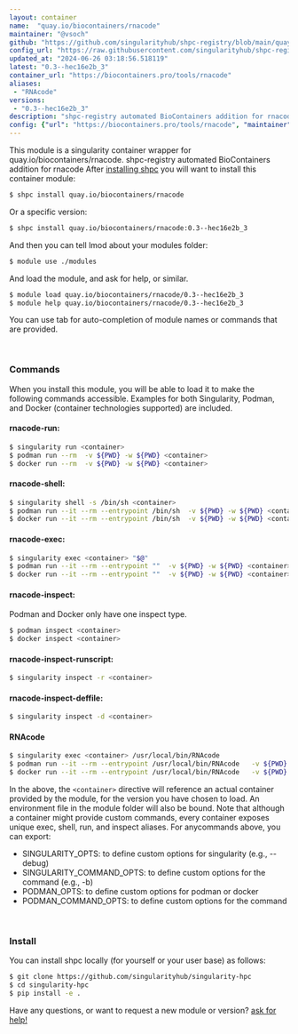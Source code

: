 ```yaml
---
layout: container
name:  "quay.io/biocontainers/rnacode"
maintainer: "@vsoch"
github: "https://github.com/singularityhub/shpc-registry/blob/main/quay.io/biocontainers/rnacode/container.yaml"
config_url: "https://raw.githubusercontent.com/singularityhub/shpc-registry/main/quay.io/biocontainers/rnacode/container.yaml"
updated_at: "2024-06-26 03:18:56.518119"
latest: "0.3--hec16e2b_3"
container_url: "https://biocontainers.pro/tools/rnacode"
aliases:
 - "RNAcode"
versions:
 - "0.3--hec16e2b_3"
description: "shpc-registry automated BioContainers addition for rnacode"
config: {"url": "https://biocontainers.pro/tools/rnacode", "maintainer": "@vsoch", "description": "shpc-registry automated BioContainers addition for rnacode", "latest": {"0.3--hec16e2b_3": "sha256:b73fc2d9fb7f96fbba1cfd39a849b304628c245d562dd6a5e4c8bd1b708c2fc8"}, "tags": {"0.3--hec16e2b_3": "sha256:b73fc2d9fb7f96fbba1cfd39a849b304628c245d562dd6a5e4c8bd1b708c2fc8"}, "docker": "quay.io/biocontainers/rnacode", "aliases": {"RNAcode": "/usr/local/bin/RNAcode"}}
---
```


This module is a singularity container wrapper for quay.io/biocontainers/rnacode.
shpc-registry automated BioContainers addition for rnacode
After [installing shpc](#install) you will want to install this container module:


```bash
$ shpc install quay.io/biocontainers/rnacode
```

Or a specific version:

```bash
$ shpc install quay.io/biocontainers/rnacode:0.3--hec16e2b_3
```

And then you can tell lmod about your modules folder:

```bash
$ module use ./modules
```

And load the module, and ask for help, or similar.

```bash
$ module load quay.io/biocontainers/rnacode/0.3--hec16e2b_3
$ module help quay.io/biocontainers/rnacode/0.3--hec16e2b_3
```

You can use tab for auto-completion of module names or commands that are provided.

<br>

### Commands

When you install this module, you will be able to load it to make the following commands accessible.
Examples for both Singularity, Podman, and Docker (container technologies supported) are included.

#### rnacode-run:

```bash
$ singularity run <container>
$ podman run --rm  -v ${PWD} -w ${PWD} <container>
$ docker run --rm  -v ${PWD} -w ${PWD} <container>
```

#### rnacode-shell:

```bash
$ singularity shell -s /bin/sh <container>
$ podman run --it --rm --entrypoint /bin/sh  -v ${PWD} -w ${PWD} <container>
$ docker run --it --rm --entrypoint /bin/sh  -v ${PWD} -w ${PWD} <container>
```

#### rnacode-exec:

```bash
$ singularity exec <container> "$@"
$ podman run --it --rm --entrypoint ""  -v ${PWD} -w ${PWD} <container> "$@"
$ docker run --it --rm --entrypoint ""  -v ${PWD} -w ${PWD} <container> "$@"
```

#### rnacode-inspect:

Podman and Docker only have one inspect type.

```bash
$ podman inspect <container>
$ docker inspect <container>
```

#### rnacode-inspect-runscript:

```bash
$ singularity inspect -r <container>
```

#### rnacode-inspect-deffile:

```bash
$ singularity inspect -d <container>
```


#### RNAcode

```bash
$ singularity exec <container> /usr/local/bin/RNAcode
$ podman run --it --rm --entrypoint /usr/local/bin/RNAcode   -v ${PWD} -w ${PWD} <container> -c " $@"
$ docker run --it --rm --entrypoint /usr/local/bin/RNAcode   -v ${PWD} -w ${PWD} <container> -c " $@"
```



In the above, the `<container>` directive will reference an actual container provided
by the module, for the version you have chosen to load. An environment file in the
module folder will also be bound. Note that although a container
might provide custom commands, every container exposes unique exec, shell, run, and
inspect aliases. For anycommands above, you can export:

 - SINGULARITY_OPTS: to define custom options for singularity (e.g., --debug)
 - SINGULARITY_COMMAND_OPTS: to define custom options for the command (e.g., -b)
 - PODMAN_OPTS: to define custom options for podman or docker
 - PODMAN_COMMAND_OPTS: to define custom options for the command

<br>

### Install

You can install shpc locally (for yourself or your user base) as follows:

```bash
$ git clone https://github.com/singularityhub/singularity-hpc
$ cd singularity-hpc
$ pip install -e .
```

Have any questions, or want to request a new module or version? [ask for help!](https://github.com/singularityhub/singularity-hpc/issues)